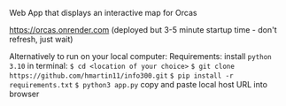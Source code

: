 Web App that displays an interactive map for Orcas 

https://orcas.onrender.com (deployed but 3-5 minute startup time - don't refresh, just wait)

Alternatively to run on your local computer:
Requirements:
install `python 3.10`
in terminal:
`$ cd <location of your choice>`
`$ git clone https://github.com/hmartin11/info300.git`
`$ pip install -r requirements.txt`
`$ python3 app.py`
copy and paste local host URL into browser

